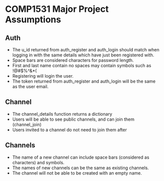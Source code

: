 # COMP1531 Major Project Assumptions

## Auth
* The u_id returned from auth_register and auth_login should match when logging in with the same details which have just been registered with.
* Space bars are considered characters for password length.
* First and last name contain no spaces may contain symbols such as !@#$%^&*(
* Registering will login the user.
* The token returned from auth_register and auth_login will be the same as the user email.

## Channel
* The channel_details function returns a dictionary
* Users will be able to see public channels, and can join them (channel_join)
* Users invited to a channel do not need to join them after

## Channels
* The name of a new channel can include space bars (considered as characters) and symbols.
* The names of new channels can be the same as existing channels.
* The channel will not be able to be created with an empty name.
